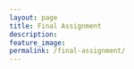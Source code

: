 ```yaml
---
layout: page
title: Final Assignment
description: 
feature_image: 
permalink: /final-assignment/
---
```

